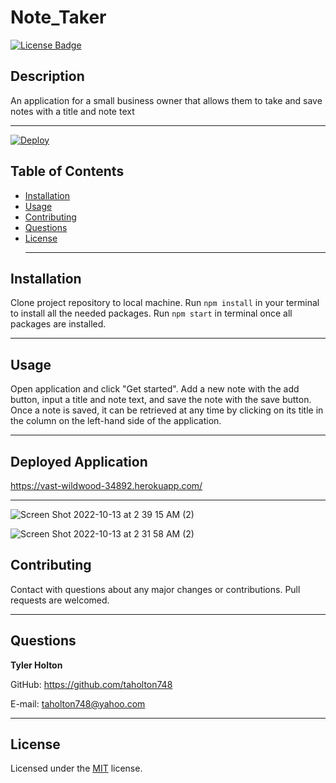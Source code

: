# Note_Taker
  [![License Badge](https://img.shields.io/badge/license-MIT-blue)](https://choosealicense.com/licenses/mit/)
  ## Description
  An application for a small business owner that allows them to take and save notes with a title and note text <hr>

  [![Deploy](https://www.herokucdn.com/deploy/button.svg)](https://vast-wildwood-34892.herokuapp.com/)
  
  ## Table of Contents
  * [Installation](#installation)
  * [Usage](#usage)
  * [Contributing](#contributing)
  * [Questions](#questions) 
  * [License](#license) <hr>
  

  ## Installation
  Clone project repository to local machine. Run ```npm install``` in your terminal to install all the needed packages. Run ```npm start``` in terminal once all packages are installed.
   <hr>

  ## Usage
  Open application and click "Get started". Add a new note with the add button, input a title and note text, and save the note with the save button. Once a note is saved, it can be retrieved at any time by clicking on its title in the column on the left-hand side of the application.
   <hr>
  
  ## Deployed Application
  https://vast-wildwood-34892.herokuapp.com/
  <hr>
  
  ![Screen Shot 2022-10-13 at 2 39 15 AM (2)](https://user-images.githubusercontent.com/107539009/195551031-02925ac0-a926-48a4-80d3-d037938857f9.png)

  ![Screen Shot 2022-10-13 at 2 31 58 AM (2)](https://user-images.githubusercontent.com/107539009/195551261-7fe5f841-58cb-49e8-a2f0-9519c133bf19.png)

  ## Contributing
  Contact with questions about any major changes or contributions. Pull requests are welcomed.
   <hr>

  ## Questions
  <strong>Tyler Holton</strong>

  GitHub: https://github.com/taholton748
  
  E-mail: taholton748@yahoo.com <hr>
  
  ## License
  Licensed under the [MIT](https://choosealicense.com/licenses/mit/) license.